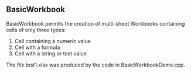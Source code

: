 ## BasicWorkbook

BasicWorkbook permits the creation of multi-sheet Workbooks containing cells of only three types:

1. Cell containing a numeric value
2. Cell with a formula
3. Cell with a string or text value

The file test1.xlsx was produced by the code in BasicWorkbookDemo.cpp.
